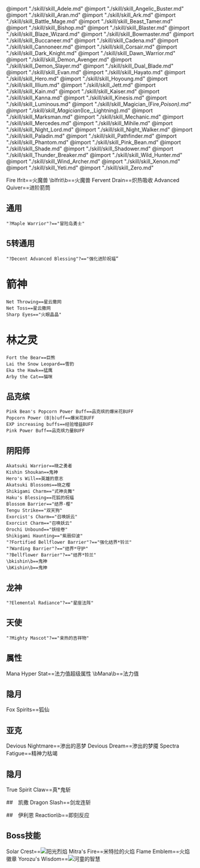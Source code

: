 @import "./skill/skill_Adele.md"
@import "./skill/skill_Angelic_Buster.md"
@import "./skill/skill_Aran.md"
@import "./skill/skill_Ark.md"
@import "./skill/skill_Battle_Mage.md"
@import "./skill/skill_Beast_Tamer.md"
@import "./skill/skill_Bishop.md"
@import "./skill/skill_Blaster.md"
@import "./skill/skill_Blaze_Wizard.md"
@import "./skill/skill_Bowmaster.md"
@import "./skill/skill_Buccaneer.md"
@import "./skill/skill_Cadena.md"
@import "./skill/skill_Cannoneer.md"
@import "./skill/skill_Corsair.md"
@import "./skill/skill_Dark_Knight.md"
@import "./skill/skill_Dawn_Warrior.md"
@import "./skill/skill_Demon_Avenger.md"
@import "./skill/skill_Demon_Slayer.md"
@import "./skill/skill_Dual_Blade.md"
@import "./skill/skill_Evan.md"
@import "./skill/skill_Hayato.md"
@import "./skill/skill_Hero.md"
@import "./skill/skill_Hoyoung.md"
@import "./skill/skill_Illium.md"
@import "./skill/skill_Jett.md"
@import "./skill/skill_Kain.md"
@import "./skill/skill_Kaiser.md"
@import "./skill/skill_Kanna.md"
@import "./skill/skill_Kinesis.md"
@import "./skill/skill_Luminous.md"
@import "./skill/skill_Magician_(Fire,_Poison).md"
@import "./skill/skill_Magician_(Ice,_Lightning).md"
@import "./skill/skill_Marksman.md"
@import "./skill/skill_Mechanic.md"
@import "./skill/skill_Mercedes.md"
@import "./skill/skill_Mihile.md"
@import "./skill/skill_Night_Lord.md"
@import "./skill/skill_Night_Walker.md"
@import "./skill/skill_Paladin.md"
@import "./skill/skill_Pathfinder.md"
@import "./skill/skill_Phantom.md"
@import "./skill/skill_Pink_Bean.md"
@import "./skill/skill_Shade.md"
@import "./skill/skill_Shadower.md"
@import "./skill/skill_Thunder_Breaker.md"
@import "./skill/skill_Wild_Hunter.md"
@import "./skill/skill_Wind_Archer.md"
@import "./skill/skill_Xenon.md"
@import "./skill/skill_Yeti.md"
@import "./skill/skill_Zero.md"




Fire Ifrit==火魔兽
\bIfrit\b==火魔兽
Fervent Drain==炽热吸收
Advanced Quiver==进阶箭筒

## 通用
	"?Maple Warrior"?=="冒险岛勇士"

## 5转通用
	"?Decent Advanced Blessing"?=="强化进阶祝福”

# 箭神
	Net Throwing==星云撒网
	Net Toss==星云撒网
	Sharp Eyes=="火眼晶晶"
# 林之灵
	Fort the Bear==巨熊
	Lai the Snow Leopard==雪豹
	Eka the Hawk==猛鹰
	Arby the Cat==猫咪
	
## 品克缤
	Pink Bean's Popcorn Power Buff==品克缤的爆米花BUFF
	Popcorn Power (B|b)uff==爆米花BUFF
	EXP increasing buffs==经验增益BUFF
	Pink Power Buff==品克缤力量BUFF

## 阴阳师
	Akatsuki Warrior==晓之勇者
	Kishin Shoukan==鬼神
	Hero's Will==英雄的意志
	Akatsuki Blossoms==晓之樱
	Shikigami Charm=="式神炎舞"
	Haku's Blessing==花狐的祝福
	Blossom Barrier=="结界·樱"
	Tengu Strike=="双天狗"
	Exorcist's Charm=="召唤妖云"
	Exorcist Charm=="召唤妖云"
	Orochi Unbound=="妖绘卷"
	Shikigami Haunting=="紫扇仰波"
	"?Fortified Bellflower Barrier"?=="强化结界*铃兰"
	"?Warding Barrier"?=="结界*守护"
	"?Bellflower Barrier"?=="结界*铃兰"
	\bkishin\b==鬼神
	\bKishin\b==鬼神

## 龙神 
	"?Elemental Radiance"?=="星座法阵"

## 天使
	"?Mighty Mascot"?=="亲热的吉祥物"

## 属性
Mana Hyper Stat==法力值超级属性
\bMana\b==法力值

## 隐月
Fox Spirits==狐仙

## 亚克
Devious Nightmare==渗出的恶梦
Devious Dream==渗出的梦魇
Spectra Fatigue==精神力枯竭

## 隐月
True Spirit Claw==真*鬼斩

##　凯撒
Dragon Slash==剑龙连斩

##　伊利恩
Reaction\b==即刻反应

## Boss技能
Solar Crest==<img src="upload/attach/202107/2_CSH8APD74XDZ8S8.png"><span kdclassjsq="notranslate">阳光烈焰</span>
Mitra's Fire==<span kdclassjsq="notranslate">米特拉的火焰</span>
Flame Emblem==<span kdclassjsq="notranslate">火焰徽章</span>
Yorozu's Wisdom==<img src="upload/attach/202107/2_BYSPVGA63UZZW6P.png"><span kdclassjsq="notranslate">河童的智慧</span>

